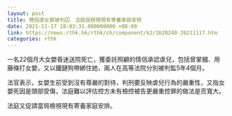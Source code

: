 ```yaml
---
layout: post
title: 情侶虐女嬰被判囚　法庭促檢視現有寄養家庭安排
date: 2021-11-17 18:03:31.000000000 +08:00
link: https://news.rthk.hk/rthk/ch/component/k2/1620240-20211117.htm
categories: rthk
---
```


一名22個月大女嬰昏迷送院死亡，獲委託照顧的情侶承認虐兒，包括曾掌摑、用藤條打女嬰，又以鐵鏈狗帶綁住她，兩人在高等法院分別被判監5年4個月。

法官表示，女嬰生前受到沒有尊嚴的對待，判刑要反映虐兒行為的嚴重性，又指女嬰死因是頭部受傷，法庭難以評估控方未有檢控被告更嚴重控罪的做法是否寬大。

法庭又促請當局檢視現有寄養家庭安排。
